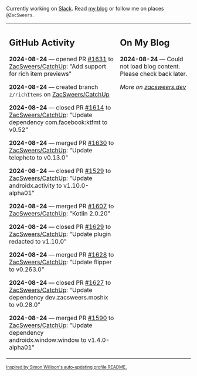 Currently working on [Slack](https://slack.com/). Read [my blog](https://zacsweers.dev/) or follow me on places `@ZacSweers`.

<table><tr><td valign="top" width="60%">

## GitHub Activity
<!-- githubActivity starts -->
**2024-08-24** — opened PR [#1631](https://github.com/ZacSweers/CatchUp/pull/1631) to [ZacSweers/CatchUp](https://github.com/ZacSweers/CatchUp): "Add support for rich item previews"

**2024-08-24** — created branch `z/richItems` on [ZacSweers/CatchUp](https://github.com/ZacSweers/CatchUp)

**2024-08-24** — closed PR [#1614](https://github.com/ZacSweers/CatchUp/pull/1614) to [ZacSweers/CatchUp](https://github.com/ZacSweers/CatchUp): "Update dependency com.facebook:ktfmt to v0.52"

**2024-08-24** — merged PR [#1630](https://github.com/ZacSweers/CatchUp/pull/1630) to [ZacSweers/CatchUp](https://github.com/ZacSweers/CatchUp): "Update telephoto to v0.13.0"

**2024-08-24** — closed PR [#1529](https://github.com/ZacSweers/CatchUp/pull/1529) to [ZacSweers/CatchUp](https://github.com/ZacSweers/CatchUp): "Update androidx.activity to v1.10.0-alpha01"

**2024-08-24** — merged PR [#1607](https://github.com/ZacSweers/CatchUp/pull/1607) to [ZacSweers/CatchUp](https://github.com/ZacSweers/CatchUp): "Kotlin 2.0.20"

**2024-08-24** — closed PR [#1629](https://github.com/ZacSweers/CatchUp/pull/1629) to [ZacSweers/CatchUp](https://github.com/ZacSweers/CatchUp): "Update plugin redacted to v1.10.0"

**2024-08-24** — merged PR [#1628](https://github.com/ZacSweers/CatchUp/pull/1628) to [ZacSweers/CatchUp](https://github.com/ZacSweers/CatchUp): "Update flipper to v0.263.0"

**2024-08-24** — closed PR [#1627](https://github.com/ZacSweers/CatchUp/pull/1627) to [ZacSweers/CatchUp](https://github.com/ZacSweers/CatchUp): "Update dependency dev.zacsweers.moshix to v0.28.0"

**2024-08-24** — merged PR [#1590](https://github.com/ZacSweers/CatchUp/pull/1590) to [ZacSweers/CatchUp](https://github.com/ZacSweers/CatchUp): "Update dependency androidx.window:window to v1.4.0-alpha01"
<!-- githubActivity ends -->
</td><td valign="top" width="40%">

## On My Blog
<!-- blog starts -->
**2024-08-24** — Could not load blog content. Please check back later.
<!-- blog ends -->
_More on [zacsweers.dev](https://zacsweers.dev/)_
</td></tr></table>

<sub><a href="https://simonwillison.net/2020/Jul/10/self-updating-profile-readme/">Inspired by Simon Willison's auto-updating profile README.</a></sub>